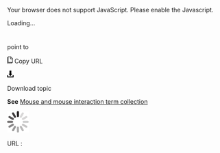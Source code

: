 Your browser does not support JavaScript. Please enable the Javascript.

Loading...

# 

point to

![Copy URL](point-to_files/Copy.png)
Copy URL

![Download](point-to_files/Download.png)

Download topic

**See** [Mouse and mouse interaction term collection](https://worldready.cloudapp.net/Styleguide/Read?id=2700&topicid=29013)

![In progress](point-to_files/activity-large.gif)

URL :
